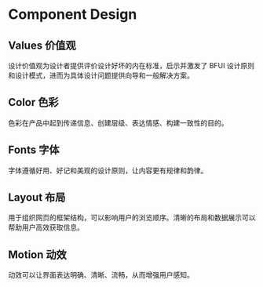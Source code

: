# Component Design

## Values 价值观

设计价值观为设计者提供评价设计好坏的内在标准，启示并激发了 BFUI 设计原则和设计模式，进而为具体设计问题提供向导和一般解决方案。


## Color 色彩

色彩在产品中起到传递信息、创建层级、表达情感、构建一致性的目的。


## Fonts 字体

字体遵循好用、好记和美观的设计原则，让内容更有规律和韵律。


## Layout 布局

用于组织网页的框架结构，可以影响用户的浏览顺序。清晰的布局和数据展示可以帮助用户高效获取信息。


## Motion 动效

动效可以让界面表达明确、清晰、流畅，从而增强用户感知。
